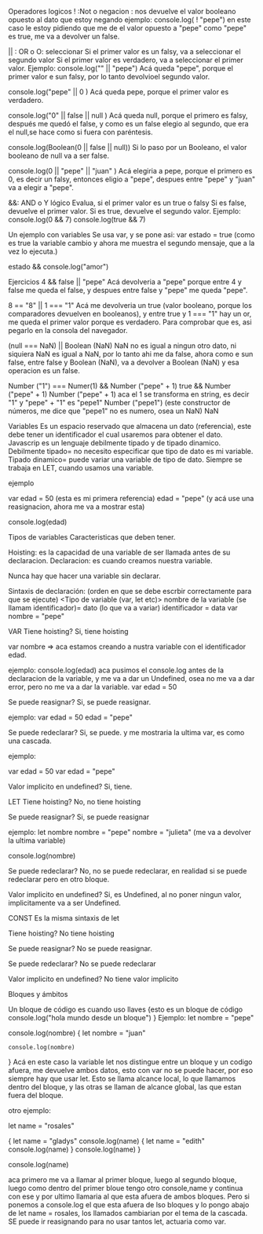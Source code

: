 Operadores logicos
! :Not o negacion : nos devuelve el valor booleano opuesto al dato que estoy negando
ejemplo:
console.log( ! "pepe") en este caso le estoy pidiendo que me de el valor opuesto a "pepe" como "pepe" es true, me va a devolver un false.

|| : OR o O: seleccionar
Si el primer valor es un falsy, va a seleccionar el segundo valor
Si el primer valor es verdadero, va a seleccionar el primer valor.
Ejemplo:
console.log("" || "pepe")
Acá queda "pepe", porque el primer valor e sun falsy, por lo tanto devolvioel segundo valor.

console.log("pepe" || 0 )
Acá queda pepe, porque el primer valor es verdadero.

console.log("0" || false || null )
Acá queda null, porque el primero es falsy, después me quedó el false, y como es un false elegio al segundo, que era el null,se hace como si fuera con paréntesis.

console.log(Boolean(0 || false || null))
Si lo paso por un Booleano, el valor booleano de null va a ser false. 

console.log(0 || "pepe" || "juan" )
Acá elegiria a pepe, porque el primero es 0, es decir un falsy, entonces eligio a "pepe", despues entre "pepe" y "juan" va a elegir a "pepe".

&&: AND o Y lógico
Evalua, si el primer valor es un true o falsy
Si es false, devuelve el primer valor.
Si es true, devuelve el segundo valor.
Ejemplo:
console.log(0 && 7)
console.log(true && 7)

Un ejemplo con variables
Se usa var, y se pone asi:
var estado = true (como es true la variable cambio y ahora me muestra el segundo mensaje, que a la vez lo ejecuta.)

estado && console.log("amor")

Ejercicios
4 && false || "pepe" 
Acá devolveria a "pepe" porque entre 4 y false me queda el false, y despues entre false y "pepe" me queda "pepe".

8 == "8" || 1 === "1"
Acá me devolveria un true (valor booleano, porque los comparadores devuelven en booleanos), y entre true y 1 === "1" hay un or, me queda el primer valor porque es verdadero. Para comprobar que es, asi pegarlo en la consola del navegador.

(null === NaN) || Boolean (NaN)
NaN no es igual a ningun otro dato, ni siquiera NaN es igual a NaN, por lo tanto ahi me da false, ahora como e sun false, entre false y Boolean (NaN), va a devolver a Boolean (NaN) y esa operacion es un false.

Number ("1") === Numer(1) && Number ("pepe" + 1)
true && Number ("pepe" + 1)
Number ("pepe" + 1) aca el 1 se transforma en string, es decir "1" y "pepe" + "1" es "pepe1"
Number ("pepe1") (este constructor de números, me dice que "pepe1" no es numero, osea un NaN)
NaN

Variables
Es un espacio reservado que almacena un dato (referencia), este debe tener un identificador el cual usaremos para obtener el dato.
Javascrip es un lenguaje debilmente tipado y de tipado dinamico.
Debilmente tipado= no necesito especificar que tipo de dato es mi variable.
Tipado dinamico= puede variar una variable de tipo de dato.
Siempre se trabaja en LET, cuando usamos una variable.

ejemplo

var edad = 50 (esta es mi primera referencia)
edad = "pepe" (y acá use una reasignacion, ahora me va a mostrar esta)

console.log(edad)

Tipos de variables
Caracteristicas que deben tener.

Hoisting: es la capacidad de una variable de ser llamada antes de su declaracion.
Declaracion: es cuando creamos nuestra variable.

Nunca hay que hacer una variable sin declarar.

Sintaxis de declaración: (orden en que se debe escrbir correctamente para que se ejecute)
<Tipo de variable (var, let etc)> nombre de la variable (se llamam identificador)= dato (lo que va a variar)
<tipo de varible> identificador = data
var nombre = "pepe"







VAR
Tiene hoisting? 
Si, tiene hoisting

var nombre => aca estamos creando a nustra variable con el identificador edad.

ejemplo:
console.log(edad) aca pusimos el console.log antes de la declaracion de la variable, y me va a dar un Undefined, osea no me va a dar error, pero no me va a dar la variable.
var edad = 50


Se puede reasignar?
Si, se puede reasignar.

ejemplo:
var edad = 50
edad = "pepe"

Se puede redeclarar?
Si, se puede. y me mostraria la ultima var, es como una cascada.

ejemplo:

var edad = 50
var edad = "pepe"


Valor implicito en undefined?
Si, tiene. 



LET
Tiene hoisting?
No, no tiene hoisting

Se puede reasignar?
Si, se puede reasignar

ejemplo:
let nombre
nombre = "pepe"
nombre = "julieta" (me va a devolver la ultima variable)

console.log(nombre)

Se puede redeclarar?
No, no se puede redeclarar, en realidad si se puede redeclarar pero en otro bloque.

Valor implicito en undefined?
Si, es Undefined, al no poner ningun valor, implicitamente va a ser Undefined.

CONST
Es la misma sintaxis de let

Tiene hoisting?
No tiene hoisting

Se puede reasignar?
No se puede reasignar.

Se puede redeclarar?
No se puede redeclarar

Valor implicito en undefined?
No tiene valor implicito

Bloques y ámbitos

Un bloque de código es cuando uso llaves 
{esto es un bloque de código
console.log("hola mundo desde un bloque")
}
Ejemplo: 
let nombre = "pepe"

console.log(nombre)
{
    let nombre = "juan"
    
    console.log(nombre)
}
Acá en este caso la variable let nos distingue entre un bloque y un codigo afuera, me devuelve ambos datos, esto con var no se puede hacer, por eso siempre hay que usar let. Esto se llama alcance local, lo que llamamos dentro del bloque, y las otras se llaman de alcance global, las que estan fuera del bloque.

otro ejemplo:

let name = "rosales"

{
    let name = "gladys"
    console.log(name)
    {
        let name = "edith"
        console.log(name)
    }
    console.log(name)
}

console.log(name)

aca primero me va a llamar al primer bloque, luego al segundo bloque, luego como dentro del primer bloue tengo otro console,name y continua con ese y por ultimo llamaria al que esta afuera de ambos bloques.  Pero si ponemos a console.log el que esta afuera de lso bloques y lo pongo abajo de let name =  rosales, los llamados cambiarian por el tema de la cascada. SE puede ir reasignando para no usar tantos let, actuaria como var.











 




